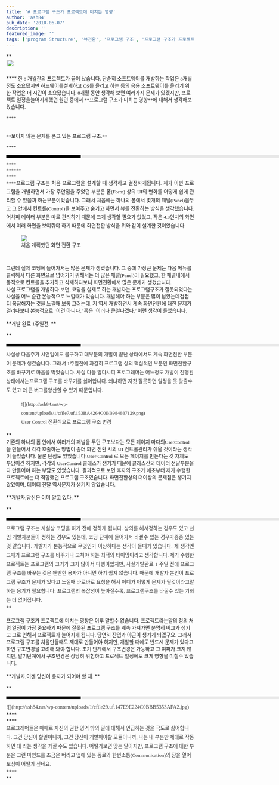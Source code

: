 ```yaml
---
title: '# 프로그램 구조가 프로젝트에 미치는 영향'
author: 'ash84'
pub_date: '2010-06-07'
description: ''
featured_image: ''
tags: ['program Structure', '뷰전환', '프로그램 구조', '프로그램 구조가 프로젝트에 미치는 영향']
---
```



**<span style="mso-no-proof: yes"><span lang="EN-US"><span style="FONT-SIZE: 10pt"><span style="FONT-FAMILY: Dotum">  
<span class="Apple-style-span" style="LINE-HEIGHT: 26px; FONT-FAMILY: Dotum; FONT-SIZE: 13px"> ![](http://ash84.net/wp-content/uploads/1/cfile25.uf.203F711F4C0BB556461904.png)</span>

  
<div style="LINE-HEIGHT: 2"></div></span></span></span></span>****<span style="mso-no-proof: yes"><span lang="EN-US"><span style="FONT-SIZE: 10pt"><span style="FONT-FAMILY: Dotum">  
<span style="FONT-SIZE: 10pt"><span style="FONT-FAMILY: Dotum">한</span></span><span lang="EN-US"><span style="FONT-SIZE: 10pt"><span style="FONT-FAMILY: Dotum"> 8 </span></span></span><span style="FONT-SIZE: 10pt"><span style="FONT-FAMILY: Dotum">개월간의 프로젝트가 끝이 났습니다</span></span><span lang="EN-US"><span style="FONT-SIZE: 10pt"><span style="FONT-FAMILY: Dotum">. </span></span></span><span style="FONT-SIZE: 10pt"><span style="FONT-FAMILY: Dotum">단순히 소프트웨어를 개발하는 작업은</span></span><span lang="EN-US"><span style="FONT-SIZE: 10pt"><span style="FONT-FAMILY: Dotum"> 8</span></span></span><span style="FONT-SIZE: 10pt"><span style="FONT-FAMILY: Dotum">개월 정도 소요됐지만 하드웨어를설계하고</span></span><span lang="EN-US"><span style="FONT-SIZE: 10pt"><span style="FONT-FAMILY: Dotum"> OS</span></span></span><span style="FONT-SIZE: 10pt"><span style="FONT-FAMILY: Dotum">를 올리고 하는 등의 응용 소프트웨어를 올리기 위한 작업은 더 시간이 소요됐습니다</span></span><span lang="EN-US"><span style="FONT-SIZE: 10pt"><span style="FONT-FAMILY: Dotum">. 8</span></span></span><span style="FONT-SIZE: 10pt"><span style="FONT-FAMILY: Dotum">개월 동안 생각해 보면 여러가지 문제가 있겠지만</span></span><span lang="EN-US"><span style="FONT-SIZE: 10pt"><span style="FONT-FAMILY: Dotum">, </span></span></span><span style="FONT-SIZE: 10pt"><span style="FONT-FAMILY: Dotum">프로젝트 일정을늘어지게했던 원인 중에서 </span></span>**<span style="FONT-SIZE: 10pt"><span style="FONT-FAMILY: Dotum">프로그램 구조가 미치는 영향</span></span>**<span style="FONT-SIZE: 10pt"><span style="FONT-FAMILY: Dotum">에 대해서 생각해보았습니다</span></span><span lang="EN-US"><span style="FONT-SIZE: 10pt"><span style="FONT-FAMILY: Dotum">. </span></span><?xml:namespace prefix = o /?>
</span>

</span></span></span></span>****<span style="mso-no-proof: yes"><span lang="EN-US"><span style="FONT-SIZE: 10pt"><span style="FONT-FAMILY: Dotum">  
<span lang="EN-US"><span style="FONT-SIZE: 10pt"><span style="FONT-FAMILY: Dotum">  
</span></span></span>

  
<div style="LINE-HEIGHT: 2"></div>  
**<span style="mso-no-proof: yes"><span style="FONT-SIZE: 10pt"><span style="FONT-FAMILY: Dotum">보이지 않는 문제를 품고 있는 프로그램 구조</span></span><span lang="EN-US"><span style="FONT-SIZE: 10pt"><span style="FONT-FAMILY: Dotum">.</span></span></span></span>**

****</span>****</span>****</span>****</span>****  
<div>  
<div style="BORDER-LEFT: #000000 200px solid; PADDING-BOTTOM: 3px; BACKGROUND-COLOR: #e8e8e8; PADDING-LEFT: 6px; WIDTH: 690px; PADDING-RIGHT: 6px; FONT: bold 1pt/1 나눔고딕, Sans-serif; MARGIN-BOTTOM: 10px; HEIGHT: 1px; COLOR: #fff; PADDING-TOP: 3px"><span style="FONT-SIZE: 11pt"><span style="FONT-SIZE: 10pt"><span style="FONT-SIZE: 11pt"><span style="FONT-SIZE: 10pt"><span style="FONT-SIZE: 10pt"><span style="FONT-FAMILY: Batang"><span style="FONT-SIZE: 11pt"><span style="FONT-SIZE: 1pt"></span></span></span></span></span></span></span></span></div></div>****<span style="mso-no-proof: yes"><span lang="EN-US"><span style="FONT-SIZE: 10pt"><span style="FONT-FAMILY: Dotum">  
<div></div></span></span></span></span>****<span style="mso-no-proof: yes"><span lang="EN-US"><span style="FONT-SIZE: 10pt"><span style="FONT-FAMILY: Dotum"></span></span></span></span>**

<div>****  
<div style="TEXT-ALIGN: justify; LINE-HEIGHT: 1.7">**<span style="FONT-FAMILY: Dotum"><font color="#474747">﻿</font><span style="FONT-SIZE: 10pt"><font color="#474747">﻿</font><span style="FONT-FAMILY: Dotum"><font color="#474747">﻿</font><span style="FONT-SIZE: 10pt"><font color="#474747">﻿</font></span></span></span></span>**<span style="mso-no-proof: yes"><span style="FONT-SIZE: 10pt"><span style="FONT-FAMILY: Dotum">프로그램 구조는 처음 프로그램을 설계할 때 생각하고 결정하게됩니다</span></span><span lang="EN-US"><span style="FONT-SIZE: 10pt"><span style="FONT-FAMILY: Dotum">. </span></span></span><span style="FONT-SIZE: 10pt"><span style="FONT-FAMILY: Dotum">제가 이번 프로그램을 개발하면서 가장 주안점을 주었던 부분은 폼</span></span><span lang="EN-US"><span style="FONT-SIZE: 10pt"><span style="FONT-FAMILY: Dotum">(Form) </span></span></span><span style="FONT-SIZE: 10pt"><span style="FONT-FAMILY: Dotum">상의</span></span><span lang="EN-US"><span style="FONT-SIZE: 10pt"><span style="FONT-FAMILY: Dotum"> UI</span></span></span><span style="FONT-SIZE: 10pt"><span style="FONT-FAMILY: Dotum">의 변화를 어떻게 쉽게 관리할 수 있을까 하는부분이었습니다</span></span><span lang="EN-US"><span style="FONT-SIZE: 10pt"><span style="FONT-FAMILY: Dotum">. </span></span></span><span style="FONT-SIZE: 10pt"><span style="FONT-FAMILY: Dotum">그래서 처음에는 하나의 폼에서 몇개의 패널</span></span><span lang="EN-US"><span style="FONT-SIZE: 10pt"><span style="FONT-FAMILY: Dotum">(Panel)</span></span></span><span style="FONT-SIZE: 10pt"><span style="FONT-FAMILY: Dotum">을두고 그 안에서 컨트롤</span></span><span lang="EN-US"><span style="FONT-SIZE: 10pt"><span style="FONT-FAMILY: Dotum">(Control)</span></span></span><span style="FONT-SIZE: 10pt"><span style="FONT-FAMILY: Dotum">을 보여주고 숨기고 하면서 뷰를 전환하는 방식을 생각했습니다</span></span><span lang="EN-US"><span style="FONT-SIZE: 10pt"><span style="FONT-FAMILY: Dotum">. </span></span></span><span style="FONT-SIZE: 10pt"><span style="FONT-FAMILY: Dotum">어차피 데이터 부분은 따로 관리하기 때문에 크게 생각할 필요가 없었고</span></span><span lang="EN-US"><span style="FONT-SIZE: 10pt"><span style="FONT-FAMILY: Dotum">, </span></span></span><span style="FONT-SIZE: 10pt"><span style="FONT-FAMILY: Dotum">작은</span></span><span lang="EN-US"><span style="FONT-SIZE: 10pt"><span style="FONT-FAMILY: Dotum"> 4.3</span></span></span><span style="FONT-SIZE: 10pt"><span style="FONT-FAMILY: Dotum">인치의 화면에서 여러 화면을 보여줘야 하기 때문에 화면전환 방식을 위와 같이 설계한 것이었습니다</span></span><span lang="EN-US"><span style="FONT-SIZE: 10pt"><span style="FONT-FAMILY: Dotum">.</span></span></span></span></div></div>  
<span style="mso-no-proof: yes"><span lang="EN-US"><span style="FONT-SIZE: 10pt"><span style="FONT-FAMILY: Dotum">  
</span></span></span></span>

  
<span style="mso-no-proof: yes"><span lang="EN-US"><span style="FONT-SIZE: 10pt"><span style="FONT-FAMILY: Dotum"><figure class="wp-caption aligncenter" style="width: 423px">![](http://ash84.net/wp-content/uploads/1/cfile27.uf.207B08224C0BB7D963846E.png)<figcaption class="wp-caption-text">처음 계획했던 화면 전환 구조</figcaption></figure>  
</span></span></span></span>

  
<div style="LINE-HEIGHT: 2"></div>  
<span style="FONT-SIZE: 10pt"><span style="FONT-FAMILY: Dotum">그런데 실제 코딩에 들어가서는 많은 문제가 생겼습니다</span></span><span lang="EN-US"><span style="FONT-SIZE: 10pt"><span style="FONT-FAMILY: Dotum">. </span></span></span><span style="FONT-SIZE: 10pt"><span style="FONT-FAMILY: Dotum">그 중에 가장큰 문제는 다음 메뉴를 클릭해서 다른 화면으로 넘어가기 위해서는 더 많은 패널</span></span><span lang="EN-US"><span style="FONT-SIZE: 10pt"><span style="FONT-FAMILY: Dotum">(Panel)</span></span></span><span style="FONT-SIZE: 10pt"><span style="FONT-FAMILY: Dotum">이 필요했고</span></span><span lang="EN-US"><span style="FONT-SIZE: 10pt"><span style="FONT-FAMILY: Dotum">, </span></span></span><span style="FONT-SIZE: 10pt"><span style="FONT-FAMILY: Dotum">한 패널내에서 동적으로 컨트롤을 추가하고 삭제하다보니 화면전환에서 많은 문제가 생겼습니다</span></span><span lang="EN-US"><span style="FONT-SIZE: 10pt"><span style="FONT-FAMILY: Dotum">.</span></span></span>

  
<div style="LINE-HEIGHT: 2"></div>  
<span style="FONT-SIZE: 10pt"><span style="FONT-FAMILY: Dotum">사실 프로그램을 개발하다 보면</span></span><span lang="EN-US"><span style="FONT-SIZE: 10pt"><span style="FONT-FAMILY: Dotum">, </span></span></span><span style="FONT-SIZE: 10pt"><span style="FONT-FAMILY: Dotum">코딩을 실제로 하는 개발자는 프로그램구조가 잘못되었다는 사실을 어느 순간 본능적으로 느낄때가 있습니다</span></span><span lang="EN-US"><span style="FONT-SIZE: 10pt"><span style="FONT-FAMILY: Dotum">. </span></span></span><span style="FONT-SIZE: 10pt"><span style="FONT-FAMILY: Dotum">개발해야 하는 부분은 많이 남았는데점점 더 복잡해지는 것을 느낄때 보통 그러는데</span></span><span lang="EN-US"><span style="FONT-SIZE: 10pt"><span style="FONT-FAMILY: Dotum">, </span></span></span><span style="FONT-SIZE: 10pt"><span style="FONT-FAMILY: Dotum">저 역시 개발하면서 계속 화면전환에 대한 문제가 걸리다보니 본능적으로 </span></span><span lang="EN-US"><span style="FONT-SIZE: 10pt"><span style="FONT-FAMILY: Dotum">‘</span></span></span><span style="FONT-SIZE: 10pt"><span style="FONT-FAMILY: Dotum">이건 아니다</span></span><span lang="EN-US"><span style="FONT-SIZE: 10pt"><span style="FONT-FAMILY: Dotum">.’ </span></span></span><span style="FONT-SIZE: 10pt"><span style="FONT-FAMILY: Dotum">혹은 </span></span><span lang="EN-US"><span style="FONT-SIZE: 10pt"><span style="FONT-FAMILY: Dotum">‘</span></span></span><span style="FONT-SIZE: 10pt"><span style="FONT-FAMILY: Dotum">이러다 큰일나겠다</span></span><span lang="EN-US"><span style="FONT-SIZE: 10pt"><span style="FONT-FAMILY: Dotum">.’ </span></span></span><span style="FONT-SIZE: 10pt"><span style="FONT-FAMILY: Dotum">이런 생각이 들었습니다</span></span><span lang="EN-US"><span style="FONT-SIZE: 10pt"><span style="FONT-FAMILY: Dotum">. </span></span></span>

  
<div style="LINE-HEIGHT: 2"></div>  
<span lang="EN-US"><span style="FONT-SIZE: 10pt"><span style="FONT-FAMILY: Dotum"> </span></span>

</span>

  
<div style="LINE-HEIGHT: 2"></div>  
**<span style="FONT-SIZE: 10pt"><span style="FONT-FAMILY: Dotum">개발 완료</span></span><span lang="EN-US"><span style="FONT-SIZE: 10pt"><span style="FONT-FAMILY: Dotum"> 1</span></span></span><span style="FONT-SIZE: 10pt"><span style="FONT-FAMILY: Dotum">주일전</span></span><span lang="EN-US"><span style="FONT-SIZE: 10pt"><span style="FONT-FAMILY: Dotum">. </span></span></span>**

**  
<div>  
<div style="BORDER-LEFT: #000000 200px solid; PADDING-BOTTOM: 3px; BACKGROUND-COLOR: #e8e8e8; PADDING-LEFT: 6px; WIDTH: 690px; PADDING-RIGHT: 6px; FONT: bold 1pt/1 나눔고딕, Sans-serif; MARGIN-BOTTOM: 10px; HEIGHT: 1px; COLOR: #fff; PADDING-TOP: 3px"><span style="FONT-SIZE: 11pt"><span style="FONT-SIZE: 10pt"><span style="FONT-SIZE: 11pt"><span style="FONT-SIZE: 10pt"><span style="FONT-SIZE: 10pt"><span style="FONT-FAMILY: Batang"><span style="FONT-SIZE: 11pt"><span style="FONT-SIZE: 1pt"></span></span></span></span></span></span></span></span></div>  
<div style="LINE-HEIGHT: 1.7"><span style="FONT-FAMILY: Dotum"><font color="#474747">﻿</font><span style="FONT-SIZE: 10pt"><font color="#474747">﻿</font><span style="FONT-FAMILY: Dotum"><font color="#474747">﻿</font><span style="FONT-SIZE: 10pt"><font color="#474747">﻿<span class="Apple-style-span" style="LINE-HEIGHT: 24px; FONT-FAMILY: 굴림; COLOR: rgb(51,51,51); FONT-SIZE: 12px; FONT-WEIGHT: normal"><span style="FONT-SIZE: 10pt"><span style="FONT-FAMILY: Dotum">사실상 다음주가 시연임에도 불구하고 대부분의 개발이 끝난 상태에서도 계속 화면전환 부분이 문제가 생겼습니다</span></span><span lang="EN-US"><span style="FONT-SIZE: 10pt"><span style="FONT-FAMILY: Dotum">. </span></span></span><span style="FONT-SIZE: 10pt"><span style="FONT-FAMILY: Dotum">그래서</span></span><span lang="EN-US"><span style="FONT-SIZE: 10pt"><span style="FONT-FAMILY: Dotum"> 1</span></span></span><span style="FONT-SIZE: 10pt"><span style="FONT-FAMILY: Dotum">주일전에 과감히 프로그램 상의 핵심적인 부분인 화면전환구조를 바꾸기로 마음을 먹었습니다</span></span><span lang="EN-US"><span style="FONT-SIZE: 10pt"><span style="FONT-FAMILY: Dotum">. </span></span></span><span style="FONT-SIZE: 10pt"><span style="FONT-FAMILY: Dotum">사실 다들 알다시피 프로그래머는 어느정도 개발이 진행된 상태에서는프로그램 구조를 바꾸기를 싫어합니다</span></span><span lang="EN-US"><span style="FONT-SIZE: 10pt"><span style="FONT-FAMILY: Dotum">. </span></span></span><span style="FONT-SIZE: 10pt"><span style="FONT-FAMILY: Dotum">왜냐하면 자칫 잘못하면 일정을 못 맞출수도 있고 더 큰 버그를양산할 수 있기 때문입니다</span></span><span lang="EN-US"><span style="FONT-SIZE: 10pt"><span style="FONT-FAMILY: Dotum">.</span></span></span></span></font></span></span></span></span></div></div>  
<div style="LINE-HEIGHT: 1.7"><span style="FONT-FAMILY: Dotum"><span style="FONT-SIZE: 10pt"><span style="FONT-FAMILY: Dotum"><span style="FONT-SIZE: 10pt"><font color="#474747"><span class="Apple-style-span" style="LINE-HEIGHT: 24px; FONT-FAMILY: 굴림; COLOR: rgb(51,51,51); FONT-SIZE: 12px; FONT-WEIGHT: normal"><span lang="EN-US"><span style="FONT-SIZE: 10pt"><span style="FONT-FAMILY: Dotum">  
</span></span></span></span></font></span></span></span></span></div>  
<div style="LINE-HEIGHT: 1.7"><span style="FONT-FAMILY: Dotum"><span style="FONT-SIZE: 10pt"><span style="FONT-FAMILY: Dotum"><span style="FONT-SIZE: 10pt"><font color="#474747"><span class="Apple-style-span" style="LINE-HEIGHT: 24px; FONT-FAMILY: 굴림; COLOR: rgb(51,51,51); FONT-SIZE: 12px; FONT-WEIGHT: normal"><span lang="EN-US"><span style="FONT-SIZE: 10pt"><span style="FONT-FAMILY: Dotum"><figure class="wp-caption aligncenter" style="width: 444px">![](http://ash84.net/wp-content/uploads/1/cfile7.uf.153BA4264C0BB984887129.png)<figcaption class="wp-caption-text">User Control 전환식으로 프로그램 구조 변경</figcaption></figure>  
</span></span></span></span></font></span></span></span></span></div>  
<div style="LINE-HEIGHT: 1.7"><span style="FONT-FAMILY: Dotum"><span style="FONT-SIZE: 10pt"><span style="FONT-FAMILY: Dotum"><span style="FONT-SIZE: 10pt"><font color="#474747"><span class="Apple-style-span" style="LINE-HEIGHT: 24px; FONT-FAMILY: 굴림; COLOR: rgb(51,51,51); FONT-SIZE: 12px; FONT-WEIGHT: normal"><span lang="EN-US"><span style="FONT-SIZE: 10pt"><span style="FONT-FAMILY: Dotum">  
</span></span></span></span></font></span></span></span></span></div>**  
  
<div style="LINE-HEIGHT: 2"></div>  
<span style="FONT-SIZE: 10pt"><span style="FONT-FAMILY: Dotum">기존의 하나의 폼 안에서 여러개의 패널을 두던 구조보다는 모든 페이지 마다의</span></span><span lang="EN-US"><span style="FONT-SIZE: 10pt"><span style="FONT-FAMILY: Dotum">UserControl </span></span></span><span style="FONT-SIZE: 10pt"><span style="FONT-FAMILY: Dotum">을 만들어서 각각 호출하는 방법이 좀더 화면 전환 시의</span></span><span lang="EN-US"><span style="FONT-SIZE: 10pt"><span style="FONT-FAMILY: Dotum"> UI </span></span></span><span style="FONT-SIZE: 10pt"><span style="FONT-FAMILY: Dotum">컨트롤관리가 쉬울 것이라는 생각이 들었습니다</span></span><span lang="EN-US"><span style="FONT-SIZE: 10pt"><span style="FONT-FAMILY: Dotum">. </span></span></span><span style="FONT-SIZE: 10pt"><span style="FONT-FAMILY: Dotum">물론 단점도 있었습니다</span></span><span lang="EN-US"><span style="FONT-SIZE: 10pt"><span style="FONT-FAMILY: Dotum">.User Control </span></span></span><span style="FONT-SIZE: 10pt"><span style="FONT-FAMILY: Dotum">로 모든 페이지를 만든다는 것 자체도 부담이긴 하지만</span></span><span lang="EN-US"><span style="FONT-SIZE: 10pt"><span style="FONT-FAMILY: Dotum">, </span></span></span><span style="FONT-SIZE: 10pt"><span style="FONT-FAMILY: Dotum">각각의</span></span><span lang="EN-US"><span style="FONT-SIZE: 10pt"><span style="FONT-FAMILY: Dotum"> UserControl </span></span></span><span style="FONT-SIZE: 10pt"><span style="FONT-FAMILY: Dotum">클래스가 생기기 때문에 클래스간의 데이터 전달부분을 다 만들어야 하는 부담도 있었습니다</span></span><span lang="EN-US"><span style="FONT-SIZE: 10pt"><span style="FONT-FAMILY: Dotum">. </span></span></span><span style="FONT-SIZE: 10pt"><span style="FONT-FAMILY: Dotum">결과적으로 보면 후자의 구조가 애초부터 제가 수행한 프로젝트에는 더 적합했던 프로그램 구조였습니다</span></span><span lang="EN-US"><span style="FONT-SIZE: 10pt"><span style="FONT-FAMILY: Dotum">. </span></span></span><span style="FONT-SIZE: 10pt"><span style="FONT-FAMILY: Dotum">화면전환상의 더이상의 문제점은 생기지 않았이며</span></span><span lang="EN-US"><span style="FONT-SIZE: 10pt"><span style="FONT-FAMILY: Dotum">, </span></span></span><span style="FONT-SIZE: 10pt"><span style="FONT-FAMILY: Dotum">데이터 전달 역시문제가 생기지 않았습니다</span></span><span lang="EN-US"><span style="FONT-SIZE: 10pt"><span style="FONT-FAMILY: Dotum">. </span></span></span>

  
<div style="LINE-HEIGHT: 2"></div>  
<span lang="EN-US"><span style="FONT-SIZE: 10pt"><span style="FONT-FAMILY: Dotum"> </span></span>

</span>

  
<div style="LINE-HEIGHT: 2"></div>  
**<span style="FONT-SIZE: 10pt"><span style="FONT-FAMILY: Dotum">개발자</span></span><span lang="EN-US"><span style="FONT-SIZE: 10pt"><span style="FONT-FAMILY: Dotum">,</span></span></span><span style="FONT-SIZE: 10pt"><span style="FONT-FAMILY: Dotum">당신은 이미 알고 있다</span></span><span lang="EN-US"><span style="FONT-SIZE: 10pt"><span style="FONT-FAMILY: Dotum">. </span></span></span>**

**  
<div>  
<div style="BORDER-LEFT: #000000 200px solid; PADDING-BOTTOM: 3px; BACKGROUND-COLOR: #e8e8e8; PADDING-LEFT: 6px; WIDTH: 690px; PADDING-RIGHT: 6px; FONT: bold 1pt/1 나눔고딕, Sans-serif; MARGIN-BOTTOM: 10px; HEIGHT: 1px; COLOR: #fff; PADDING-TOP: 3px"><span style="FONT-SIZE: 11pt"><span style="FONT-SIZE: 10pt"><span style="FONT-SIZE: 11pt"><span style="FONT-SIZE: 10pt"><span style="FONT-SIZE: 10pt"><span style="FONT-FAMILY: Batang"><span style="FONT-SIZE: 11pt"><span style="FONT-SIZE: 1pt"></span></span></span></span></span></span></span></span></div>  
<div style="TEXT-ALIGN: justify; LINE-HEIGHT: 1.7"><span style="FONT-FAMILY: Dotum"><span style="FONT-SIZE: 10pt"><font color="#474747">﻿</font><span style="FONT-FAMILY: Dotum"><font color="#474747">﻿</font><span style="FONT-SIZE: 10pt"><font color="#474747">﻿<span class="Apple-style-span" style="LINE-HEIGHT: 24px; FONT-FAMILY: 굴림; COLOR: rgb(51,51,51); FONT-SIZE: 12px; FONT-WEIGHT: normal"><span style="FONT-SIZE: 10pt"><span style="FONT-FAMILY: Dotum">프로그램 구조는 사실상 코딩을 하기 전에 정하게 됩니다</span></span><span lang="EN-US"><span style="FONT-SIZE: 10pt"><span style="FONT-FAMILY: Dotum">. </span></span></span><span style="FONT-SIZE: 10pt"><span style="FONT-FAMILY: Dotum">상의를 해서정하는 경우도 있고 선임 개발자분들이 정하는 경우도 있는데</span></span><span lang="EN-US"><span style="FONT-SIZE: 10pt"><span style="FONT-FAMILY: Dotum">, </span></span></span><span style="FONT-SIZE: 10pt"><span style="FONT-FAMILY: Dotum">코딩 단계에 들어가서 바뀔수 있는 경우가종종 있는것 같습니다</span></span><span lang="EN-US"><span style="FONT-SIZE: 10pt"><span style="FONT-FAMILY: Dotum">. </span></span></span><span style="FONT-SIZE: 10pt"><span style="FONT-FAMILY: Dotum">개발자가 본능적으로 무엇인가 이상하다는 생각이 들때가 있습니다</span></span><span lang="EN-US"><span style="FONT-SIZE: 10pt"><span style="FONT-FAMILY: Dotum">. </span></span></span><span style="FONT-SIZE: 10pt"><span style="FONT-FAMILY: Dotum">제 생각엔 그때가 프로그램 구조를 바꾸거나 고쳐야 하는 최적의 타이밍이라고 생각합니다</span></span><span lang="EN-US"><span style="FONT-SIZE: 10pt"><span style="FONT-FAMILY: Dotum">. </span></span></span><span style="FONT-SIZE: 10pt"><span style="FONT-FAMILY: Dotum">제가 수행한 프로젝트는 프로그램의 크기가 크지 않아서 다행이었지만</span></span><span lang="EN-US"><span style="FONT-SIZE: 10pt"><span style="FONT-FAMILY: Dotum">, </span></span></span><span style="FONT-SIZE: 10pt"><span style="FONT-FAMILY: Dotum">사실개발완료</span></span><span lang="EN-US"><span style="FONT-SIZE: 10pt"><span style="FONT-FAMILY: Dotum"> 1 </span></span></span><span style="FONT-SIZE: 10pt"><span style="FONT-FAMILY: Dotum">주일 전에 프로그램 구조를 바꾸는 것은 왠만한 용자가 아니면 하기 쉽지 않습니다</span></span><span lang="EN-US"><span style="FONT-SIZE: 10pt"><span style="FONT-FAMILY: Dotum">. </span></span></span><span style="FONT-SIZE: 10pt"><span style="FONT-FAMILY: Dotum">때문에 개발자 본인이 프로그램 구조가 문제가 있다고 느낄때 바로바로 요청을 해서 어디가 어떻게 문제가 될것이라고말하는 용기가 필요합니다</span></span><span lang="EN-US"><span style="FONT-SIZE: 10pt"><span style="FONT-FAMILY: Dotum">. </span></span></span><span style="FONT-SIZE: 10pt"><span style="FONT-FAMILY: Dotum">프로그램의 복잡성이 높아질수록</span></span><span lang="EN-US"><span style="FONT-SIZE: 10pt"><span style="FONT-FAMILY: Dotum">, </span></span></span><span style="FONT-SIZE: 10pt"><span style="FONT-FAMILY: Dotum">프로그램구조를 바꿀수 있는 기회는 더 없어집니다</span></span><span lang="EN-US"><span style="FONT-SIZE: 10pt"><span style="FONT-FAMILY: Dotum">.</span></span></span></span></font></span></span></span></span></div></div>**  
  
<div style="LINE-HEIGHT: 2"></div>  
<span lang="EN-US"><span style="FONT-SIZE: 10pt"><span style="FONT-FAMILY: Dotum"> </span></span>

</span>

  
<div style="LINE-HEIGHT: 2"></div>  
<span style="FONT-SIZE: 10pt"><span style="FONT-FAMILY: Dotum">프로그램 구조가 프로젝트에 미치는 영향은 이루 말할수 없습니다</span></span><span lang="EN-US"><span style="FONT-SIZE: 10pt"><span style="FONT-FAMILY: Dotum">. </span></span></span><span style="FONT-SIZE: 10pt"><span style="FONT-FAMILY: Dotum">프로젝트라는말의 정의 처럼 일정이 가장 중요하기 때문에 잘못된 프로그램 구조를 계속 가져가면 분명히 버그가 생기고 그로 인해서 프로젝트가 늘어지게 됩니다</span></span><span lang="EN-US"><span style="FONT-SIZE: 10pt"><span style="FONT-FAMILY: Dotum">. </span></span></span><span style="FONT-SIZE: 10pt"><span style="FONT-FAMILY: Dotum">당연히 잔업과 야근이 생기게 되겠구요</span></span><span lang="EN-US"><span style="FONT-SIZE: 10pt"><span style="FONT-FAMILY: Dotum">. </span></span></span><span style="FONT-SIZE: 10pt"><span style="FONT-FAMILY: Dotum">그래서 프로그램 구조를 처음만들때도 제대로 만들어야 하지만</span></span><span lang="EN-US"><span style="FONT-SIZE: 10pt"><span style="FONT-FAMILY: Dotum">, </span></span></span><span style="FONT-SIZE: 10pt"><span style="FONT-FAMILY: Dotum">개발할 때에도 반드시 문제가 있다고 하면 구조변경을 고려해 봐야 합니다</span></span><span lang="EN-US"><span style="FONT-SIZE: 10pt"><span style="FONT-FAMILY: Dotum">. </span></span></span><span style="FONT-SIZE: 10pt"><span style="FONT-FAMILY: Dotum">초기 단계에서 구조변경은 가능하고 그 여파가 크지 않지만</span></span><span lang="EN-US"><span style="FONT-SIZE: 10pt"><span style="FONT-FAMILY: Dotum">, </span></span></span><span style="FONT-SIZE: 10pt"><span style="FONT-FAMILY: Dotum">말기단계에서 구조변경은 상당히 위험하고 프로젝트 일정에도 크게 영향을 미칠수 있습니다</span></span><span lang="EN-US"><span style="FONT-SIZE: 10pt"><span style="FONT-FAMILY: Dotum">.</span></span></span>

  
<div style="LINE-HEIGHT: 2"></div>  
<span lang="EN-US"><span style="FONT-SIZE: 10pt"><span style="FONT-FAMILY: Dotum"> </span></span>

</span>

  
<div style="LINE-HEIGHT: 2"></div>  
**<span style="FONT-SIZE: 10pt"><span style="FONT-FAMILY: Dotum">개발자</span></span><span lang="EN-US"><span style="FONT-SIZE: 10pt"><span style="FONT-FAMILY: Dotum">,</span></span></span><span style="FONT-SIZE: 10pt"><span style="FONT-FAMILY: Dotum">이젠 당신이 용자가 되어야 할 때</span></span><span lang="EN-US"><span style="FONT-SIZE: 10pt"><span style="FONT-FAMILY: Dotum">. </span></span></span>**

**  
<div>  
<div style="BORDER-LEFT: #000000 200px solid; PADDING-BOTTOM: 3px; BACKGROUND-COLOR: #e8e8e8; PADDING-LEFT: 6px; WIDTH: 690px; PADDING-RIGHT: 6px; FONT: bold 1pt/1 나눔고딕, Sans-serif; MARGIN-BOTTOM: 10px; HEIGHT: 1px; COLOR: #fff; PADDING-TOP: 3px"><span style="FONT-SIZE: 11pt"><span style="FONT-SIZE: 10pt"><span style="FONT-SIZE: 11pt"><span style="FONT-SIZE: 10pt"><span style="FONT-SIZE: 10pt"><span style="FONT-FAMILY: Batang"><span style="FONT-SIZE: 11pt"><span style="FONT-SIZE: 1pt"></span></span></span></span></span></span></span></span></div>  
<div style="LINE-HEIGHT: 1.7"><span style="FONT-FAMILY: Dotum"><font color="#474747">  
</font></span></div>  
<div style="LINE-HEIGHT: 1.7"><span style="FONT-FAMILY: Dotum"><font color="#474747">![](http://ash84.net/wp-content/uploads/1/cfile29.uf.147E9E224C0BBB5353AFA2.jpg)  
</font></span></div>  
<div style="LINE-HEIGHT: 1.7"><span style="FONT-FAMILY: Dotum"><font color="#474747">  
</font></span></div></div>****  
<div></div>****  
<div>  
<div style="LINE-HEIGHT: 1.7"><span style="FONT-FAMILY: Dotum"><font color="#474747">﻿</font><span style="FONT-SIZE: 10pt"><font color="#474747">﻿</font><span style="FONT-FAMILY: Dotum"><font color="#474747">﻿</font><span style="FONT-SIZE: 10pt"><font color="#474747">﻿<span class="Apple-style-span" style="LINE-HEIGHT: 24px; FONT-FAMILY: 굴림; COLOR: rgb(51,51,51); FONT-SIZE: 12px; FONT-WEIGHT: normal"><span style="FONT-SIZE: 10pt"><span style="FONT-FAMILY: Dotum">프로그래머들은 때때로 자신의 권한 영역 밖의 일에 대해서 언급하는 것을 극도로 싫어합니다</span></span><span lang="EN-US"><span style="FONT-SIZE: 10pt"><span style="FONT-FAMILY: Dotum">. </span></span></span><span style="FONT-SIZE: 10pt"><span style="FONT-FAMILY: Dotum">그건 당신이 할일이니까</span></span><span lang="EN-US"><span style="FONT-SIZE: 10pt"><span style="FONT-FAMILY: Dotum">, </span></span></span><span style="FONT-SIZE: 10pt"><span style="FONT-FAMILY: Dotum">그건 당신이 개발해야할 모듈이니까</span></span><span lang="EN-US"><span style="FONT-SIZE: 10pt"><span style="FONT-FAMILY: Dotum">, </span></span></span><span style="FONT-SIZE: 10pt"><span style="FONT-FAMILY: Dotum">나는 내 부분만 제대로 작동하면 돼 라는 생각을 가질 수도 있습니다</span></span><span lang="EN-US"><span style="FONT-SIZE: 10pt"><span style="FONT-FAMILY: Dotum">. </span></span></span><span style="FONT-SIZE: 10pt"><span style="FONT-FAMILY: Dotum">어떻게보면 맞는 말이지만</span></span><span lang="EN-US"><span style="FONT-SIZE: 10pt"><span style="FONT-FAMILY: Dotum">, </span></span></span><span style="FONT-SIZE: 10pt"><span style="FONT-FAMILY: Dotum">프로그램 구조에 대한 부분은 그런 마인드를 조금은 버리고 옆에 있는 동료와 한번소통</span></span><span lang="EN-US"><span style="FONT-SIZE: 10pt"><span style="FONT-FAMILY: Dotum">(Communication)</span></span></span><span style="FONT-SIZE: 10pt"><span style="FONT-FAMILY: Dotum">의 장을 열어 보심이 어떨가 싶네요</span></span><span lang="EN-US"><span style="FONT-SIZE: 10pt"><span style="FONT-FAMILY: Dotum">.   
</span></span></span></span></font></span></span></span></span></div></div>****  
<div>  
<div style="LINE-HEIGHT: 1.7"><span style="FONT-FAMILY: Dotum"><span style="FONT-SIZE: 10pt"><span style="FONT-FAMILY: Dotum"><span style="FONT-SIZE: 10pt"><font color="#474747"><span class="Apple-style-span" style="LINE-HEIGHT: 24px; FONT-FAMILY: 굴림; COLOR: rgb(51,51,51); FONT-SIZE: 12px; FONT-WEIGHT: normal"><span lang="EN-US"><span style="FONT-SIZE: 10pt"><span style="FONT-FAMILY: Dotum"></span></span></span></span></font></span></span></span></span></div></div>**  


